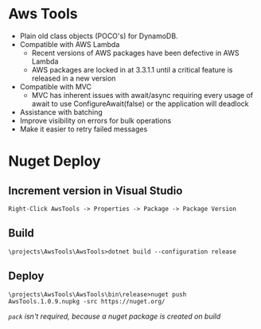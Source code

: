 # Aws Tools

- Plain old class objects (POCO's) for DynamoDB.
- Compatible with AWS Lambda
  - Recent versions of AWS packages have been defective in AWS Lambda
  - AWS packages are locked in at 3.3.1.1 until a critical feature is released in a new version
- Compatible with MVC
  - MVC has inherent issues with await/async requiring every usage of await to use ConfigureAwait(false) or the application will deadlock
- Assistance with batching
- Improve visibility on errors for bulk operations
- Make it easier to retry failed messages

# Nuget Deploy

## Increment version in Visual Studio

    Right-Click AwsTools -> Properties -> Package -> Package Version

## Build

    \projects\AwsTools\AwsTools>dotnet build --configuration release

## Deploy

    \projects\AwsTools\AwsTools\bin\release>nuget push AwsTools.1.0.9.nupkg -src https://nuget.org/

*`pack` isn't required, because a nuget package is created on build*
